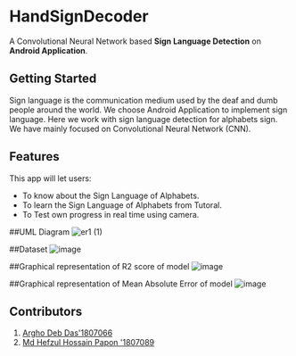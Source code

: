 # HandSignDecoder

A Convolutional Neural Network based **Sign Language Detection** on **Android Application**.

## Getting Started

Sign language is the communication medium used by the deaf and dumb people around the world. We choose Android Application to implement sign language. Here we work with sign language detection for alphabets sign. We have mainly focused on Convolutional Neural Network (CNN). 

## Features
This app will let users:
* To know about the Sign Language of Alphabets.
* To learn the Sign Language of Alphabets from Tutoral.
* To Test own progress in real time using camera.

##UML Diagram
![er1 (1)](https://user-images.githubusercontent.com/103327602/221424162-1ae983d5-c000-4a17-abed-fc864e91219a.png)

##Dataset
![image](https://user-images.githubusercontent.com/103327602/221424326-e440c958-8da6-4e69-b042-6f3cc4da95e3.png)

##Graphical representation of R2 score of model
![image](https://user-images.githubusercontent.com/103327602/221424435-dbf310a2-dc14-44a2-82eb-73723ba0e607.png)

##Graphical representation of Mean Absolute Error of model
![image](https://user-images.githubusercontent.com/103327602/221424537-350470d4-3f74-4efa-a326-88821d7379f4.png)

## Contributors
1. [Argho Deb Das'1807066](https://github.com/MrArgho)
2. [Md Hefzul Hossain Papon '1807089](https://github.com/RedRiotPapon)
